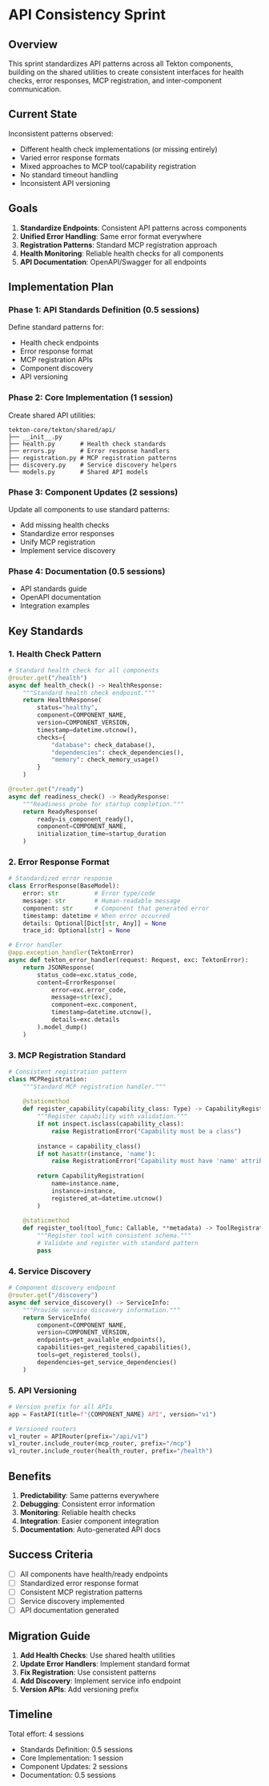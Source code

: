 # API Consistency Sprint

## Overview

This sprint standardizes API patterns across all Tekton components, building on the shared utilities to create consistent interfaces for health checks, error responses, MCP registration, and inter-component communication.

## Current State

Inconsistent patterns observed:
- Different health check implementations (or missing entirely)
- Varied error response formats
- Mixed approaches to MCP tool/capability registration
- No standard timeout handling
- Inconsistent API versioning

## Goals

1. **Standardize Endpoints**: Consistent API patterns across components
2. **Unified Error Handling**: Same error format everywhere
3. **Registration Patterns**: Standard MCP registration approach
4. **Health Monitoring**: Reliable health checks for all components
5. **API Documentation**: OpenAPI/Swagger for all endpoints

## Implementation Plan

### Phase 1: API Standards Definition (0.5 sessions)

Define standard patterns for:
- Health check endpoints
- Error response format
- MCP registration APIs
- Component discovery
- API versioning

### Phase 2: Core Implementation (1 session)

Create shared API utilities:
```
tekton-core/tekton/shared/api/
├── __init__.py
├── health.py       # Health check standards
├── errors.py       # Error response handlers
├── registration.py # MCP registration patterns
├── discovery.py    # Service discovery helpers
└── models.py       # Shared API models
```

### Phase 3: Component Updates (2 sessions)

Update all components to use standard patterns:
- Add missing health checks
- Standardize error responses
- Unify MCP registration
- Implement service discovery

### Phase 4: Documentation (0.5 sessions)

- API standards guide
- OpenAPI documentation
- Integration examples

## Key Standards

### 1. Health Check Pattern
```python
# Standard health check for all components
@router.get("/health")
async def health_check() -> HealthResponse:
    """Standard health check endpoint."""
    return HealthResponse(
        status="healthy",
        component=COMPONENT_NAME,
        version=COMPONENT_VERSION,
        timestamp=datetime.utcnow(),
        checks={
            "database": check_database(),
            "dependencies": check_dependencies(),
            "memory": check_memory_usage()
        }
    )

@router.get("/ready")
async def readiness_check() -> ReadyResponse:
    """Readiness probe for startup completion."""
    return ReadyResponse(
        ready=is_component_ready(),
        component=COMPONENT_NAME,
        initialization_time=startup_duration
    )
```

### 2. Error Response Format
```python
# Standardized error response
class ErrorResponse(BaseModel):
    error: str          # Error type/code
    message: str        # Human-readable message
    component: str      # Component that generated error
    timestamp: datetime # When error occurred
    details: Optional[Dict[str, Any]] = None
    trace_id: Optional[str] = None

# Error handler
@app.exception_handler(TektonError)
async def tekton_error_handler(request: Request, exc: TektonError):
    return JSONResponse(
        status_code=exc.status_code,
        content=ErrorResponse(
            error=exc.error_code,
            message=str(exc),
            component=exc.component,
            timestamp=datetime.utcnow(),
            details=exc.details
        ).model_dump()
    )
```

### 3. MCP Registration Standard
```python
# Consistent registration pattern
class MCPRegistration:
    """Standard MCP registration handler."""
    
    @staticmethod
    def register_capability(capability_class: Type) -> CapabilityRegistration:
        """Register capability with validation."""
        if not inspect.isclass(capability_class):
            raise RegistrationError("Capability must be a class")
        
        instance = capability_class()
        if not hasattr(instance, 'name'):
            raise RegistrationError("Capability must have 'name' attribute")
            
        return CapabilityRegistration(
            name=instance.name,
            instance=instance,
            registered_at=datetime.utcnow()
        )
    
    @staticmethod
    def register_tool(tool_func: Callable, **metadata) -> ToolRegistration:
        """Register tool with consistent schema."""
        # Validate and register with standard pattern
        pass
```

### 4. Service Discovery
```python
# Component discovery endpoint
@router.get("/discovery")
async def service_discovery() -> ServiceInfo:
    """Provide service discovery information."""
    return ServiceInfo(
        component=COMPONENT_NAME,
        version=COMPONENT_VERSION,
        endpoints=get_available_endpoints(),
        capabilities=get_registered_capabilities(),
        tools=get_registered_tools(),
        dependencies=get_service_dependencies()
    )
```

### 5. API Versioning
```python
# Version prefix for all APIs
app = FastAPI(title=f"{COMPONENT_NAME} API", version="v1")

# Versioned routers
v1_router = APIRouter(prefix="/api/v1")
v1_router.include_router(mcp_router, prefix="/mcp")
v1_router.include_router(health_router, prefix="/health")
```

## Benefits

1. **Predictability**: Same patterns everywhere
2. **Debugging**: Consistent error information
3. **Monitoring**: Reliable health checks
4. **Integration**: Easier component integration
5. **Documentation**: Auto-generated API docs

## Success Criteria

- [ ] All components have health/ready endpoints
- [ ] Standardized error response format
- [ ] Consistent MCP registration patterns
- [ ] Service discovery implemented
- [ ] API documentation generated

## Migration Guide

1. **Add Health Checks**: Use shared health utilities
2. **Update Error Handlers**: Implement standard format
3. **Fix Registration**: Use consistent patterns
4. **Add Discovery**: Implement service info endpoint
5. **Version APIs**: Add versioning prefix

## Timeline

Total effort: 4 sessions
- Standards Definition: 0.5 sessions
- Core Implementation: 1 session
- Component Updates: 2 sessions
- Documentation: 0.5 sessions